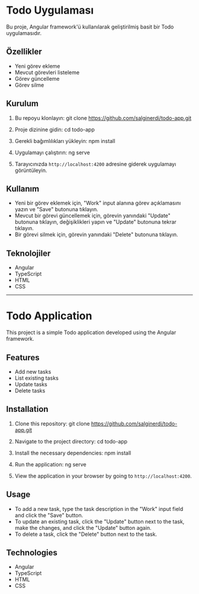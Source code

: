 # Todo Uygulaması

Bu proje, Angular framework'ü kullanılarak geliştirilmiş basit bir Todo uygulamasıdır.

## Özellikler

- Yeni görev ekleme
- Mevcut görevleri listeleme
- Görev güncelleme
- Görev silme

## Kurulum

1. Bu repoyu klonlayın:
git clone https://github.com/salginerdi/todo-app.git
2. Proje dizinine gidin:
cd todo-app
3. Gerekli bağımlılıkları yükleyin:
npm install
4. Uygulamayı çalıştırın:
ng serve

5. Tarayıcınızda `http://localhost:4200` adresine giderek uygulamayı görüntüleyin.

## Kullanım

- Yeni bir görev eklemek için, "Work" input alanına görev açıklamasını yazın ve "Save" butonuna tıklayın.
- Mevcut bir görevi güncellemek için, görevin yanındaki "Update" butonuna tıklayın, değişiklikleri yapın ve "Update" butonuna tekrar tıklayın.
- Bir görevi silmek için, görevin yanındaki "Delete" butonuna tıklayın.

## Teknolojiler

- Angular
- TypeScript
- HTML
- CSS

------------

# Todo Application

This project is a simple Todo application developed using the Angular framework.

## Features

- Add new tasks
- List existing tasks
- Update tasks
- Delete tasks

## Installation

1. Clone this repository:
git clone https://github.com/salginerdi/todo-app.git
2. Navigate to the project directory:
cd todo-app
3. Install the necessary dependencies:
npm install
4. Run the application:
ng serve

5. View the application in your browser by going to `http://localhost:4200`.

## Usage

- To add a new task, type the task description in the "Work" input field and click the "Save" button.
- To update an existing task, click the "Update" button next to the task, make the changes, and click the "Update" button again.
- To delete a task, click the "Delete" button next to the task.

## Technologies

- Angular
- TypeScript
- HTML
- CSS
